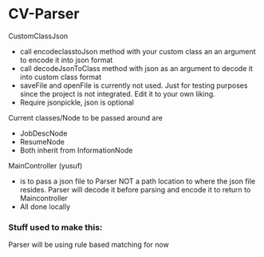 # CV-Parser

CustomClassJson

 * call encodeclasstoJson method with your custom class an an argument to encode it into json format
 * call decodeJsonToClass method with json as an argument to decode it into custom class format
 * saveFile and openFile is currently not used. Just for testing purposes since the project is not integrated. Edit it to your own liking.
 * Require jsonpickle, json is optional


Current classes/Node to be passed around are
 * JobDescNode
 * ResumeNode
 * Both inherit from InformationNode

MainController (yusuf)
 * is to pass a json file to Parser NOT a path location to where the json file resides. Parser will decode it before parsing and encode it to return to Maincontroller
 * All done locally
### Stuff used to make this:

Parser will be using rule based matching for now
